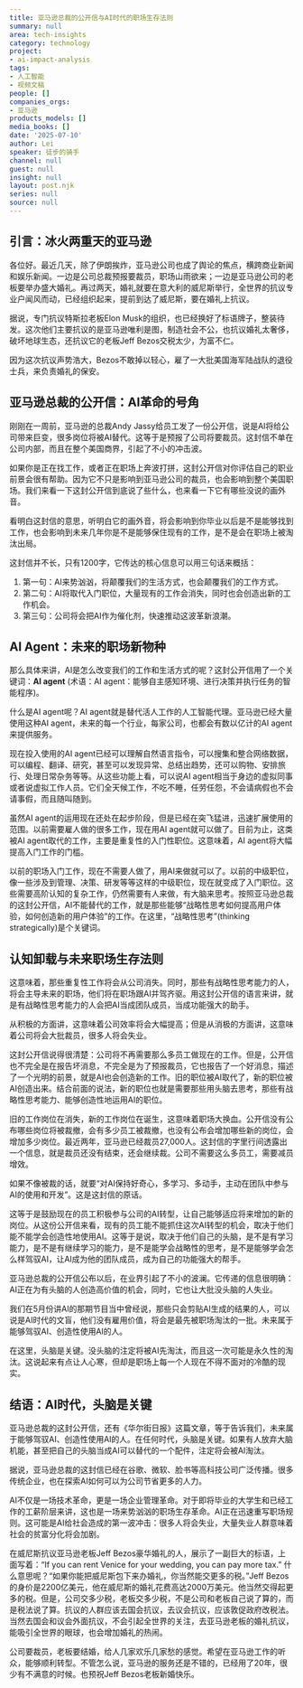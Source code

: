```yaml
---
title: 亚马逊总裁的公开信与AI时代的职场生存法则
summary: null
area: tech-insights
category: technology
project:
- ai-impact-analysis
tags:
- 人工智能
- 视频文稿
people: []
companies_orgs:
- 亚马逊
products_models: []
media_books: []
date: '2025-07-10'
author: Lei
speaker: 徒步的骑手
channel: null
guest: null
insight: null
layout: post.njk
series: null
source: null
---
```

## 引言：冰火两重天的亚马逊

各位好。最近几天，除了伊朗挨炸，亚马逊公司也成了舆论的焦点，横跨商业新闻和娱乐新闻。一边是公司总裁预报要裁员，职场山雨欲来；一边是亚马逊公司的老板要举办盛大婚礼。再过两天，婚礼就要在意大利的威尼斯举行，全世界的抗议专业户闻风而动，已经组织起来，提前到达了威尼斯，要在婚礼上抗议。

据说，专门抗议特斯拉老板Elon
Musk的组织，也已经换好了标语牌子，整装待发。这次他们主要抗议的是亚马逊唯利是图，制造社会不公，也抗议婚礼太奢侈，破坏地球生态，还抗议它的老板Jeff
Bezos交税太少，为富不仁。

因为这次抗议声势浩大，Bezos不敢掉以轻心，雇了一大批美国海军陆战队的退役士兵，来负责婚礼的保安。

## 亚马逊总裁的公开信：AI革命的号角

刚刚在一周前，亚马逊的总裁Andy
Jassy给员工发了一份公开信，说是AI将给公司带来巨变，很多岗位将被AI替代。这等于是预报了公司将要裁员。这封信不单在公司内部，而且在整个美国商界，引起了不小的冲击波。

如果你是正在找工作，或者正在职场上奔波打拼，这封公开信对你评估自己的职业前景会很有帮助。因为它不只是影响到亚马逊公司的裁员，也会影响到整个美国职场。我们来看一下这封公开信到底说了些什么，也来看一下它有哪些没说的画外音。

看明白这封信的意思，听明白它的画外音，将会影响到你毕业以后是不是能够找到工作，也会影响到未来几年你是不是能够保住现有的工作，是不是会在职场上被淘汰出局。

这封信并不长，只有1200字，它传达的核心信息可以用三句话来概括：

1.  第一句：AI来势汹汹，将颠覆我们的生活方式，也会颠覆我们的工作方式。
2.  第二句：AI将取代入门职位，大量现有的工作会消失，同时也会创造出新的工作机会。
3.  第三句：公司将会把AI作为催化剂，快速推动这波革新浪潮。

## AI Agent：未来的职场新物种

那么具体来讲，AI是怎么改变我们的工作和生活方式的呢？这封公开信用了一个关键词：**AI
agent** (术语：AI
agent：能够自主感知环境、进行决策并执行任务的智能程序)。

什么是AI agent呢？AI
agent就是替代活人工作的人工智能代理。亚马逊已经大量使用这种AI
agent，未来的每一个行业，每家公司，也都会有数以亿计的AI
agent来提供服务。

现在投入使用的AI
agent已经可以理解自然语言指令，可以搜集和整合网络数据，可以编程、翻译、研究，甚至可以发现异常、总结出趋势，还可以购物、安排旅行、处理日常杂务等等。从这些功能上看，可以说AI
agent相当于身边的虚拟同事或者说虚拟工作人员。它们全天候工作，不吃不睡，任劳任怨，不会请病假也不会请事假，而且随叫随到。

虽然AI
agent的运用现在还处在起步阶段，但是已经在突飞猛进，迅速扩展使用的范围。以前需要雇人做的很多工作，现在用AI
agent就可以做了。目前为止，这类被AI
agent取代的工作，主要是重复性的入门性职位。这意味着，AI
agent将大幅提高入门工作的门槛。

以前的职场入门工作，现在不需要人做了，用AI来做就可以了。以前的中级职位，像一些涉及到管理、决策、研发等等这样的中级职位，现在就变成了入门职位。这些需要高阶认知的复杂工作，仍然需要有人来做，有大脑来思考。按照亚马逊总裁的这封公开信，AI不能替代的工作，就是那些能够“战略性思考如何提高用户体验，如何创造新的用户体验”的工作。在这里，“战略性思考”(thinking
strategically)是个关键词。

## 认知卸载与未来职场生存法则

这意味着，那些重复性工作将会从公司消失。同时，那些有战略性思考能力的人，将会主导未来的职场，他们将在职场跟AI并驾齐驱。用这封公开信的语言来讲，就是有战略性思考能力的人会把AI当成团队成员，当成功能强大的助手。

从积极的方面讲，这意味着公司效率将会大幅提高；但是从消极的方面讲，这意味着公司将会大批裁员，很多人将会失业。

这封公开信说得很清楚：公司将不再需要那么多员工做现在的工作。但是，公开信也不完全是在报告坏消息，不完全是为了预报裁员，它也报告了一个好消息，描述了一个光明的前景，就是AI也会创造新的工作。旧的职位被AI取代了，新的职位被AI创造出来。结合前面的说法，新的职位也就是需要那些用头脑去思考，那些有战略性思考能力、能够创造性地运用AI的职位。

旧的工作岗位在消失，新的工作岗位在诞生，这意味着职场大换血。公开信没有公布哪些岗位将被裁撤，会有多少员工被裁撤，也没有公布会增加哪些新的岗位，会增加多少岗位。最近两年，亚马逊已经裁员27,000人。这封信的字里行间透露出一个信息，就是裁员还没有结束，还会继续裁。公司不需要这么多员工，需要减员增效。


如果不像被裁的话，就要“对AI保持好奇心，多学习、多动手，主动在团队中参与AI的使用和开发”。这是这封信的原话。



这等于是鼓励现在的员工积极参与公司的AI转型，让自己能够适应将来增加的新的岗位。从这份公开信来看，现有的员工能不能抓住这次AI转型的机会，取决于他们能不能学会创造性地使用AI。这等于是说，取决于他们自己的头脑，是不是有学习能力，是不是有继续学习的能力，是不是能学会战略性的思考，是不是能够学会怎么样驾驭AI，让AI成为他的团队成员，成为自己的功能强大的帮手。

亚马逊总裁的公开信公布以后，在业界引起了不小的波澜。它传递的信息很明确：AI正在为有头脑的人创造高价值的机会，同时，它也让大批没头脑的人失业。

我们在5月份讲AI的那期节目当中曾经说，那些只会剪贴AI生成的结果的人，可以说是AI时代的文盲，他们没有雇用价值，将会是最先被职场淘汰的一批。未来属于能够驾驭AI、创造性使用AI的人。

在这里，头脑是关键。没头脑的注定将被AI先淘汰，而且这一次可能是永久性的淘汰。这说起来有点让人心寒，但却是职场上每一个人现在不得不面对的冷酷的现实。

## 结语：AI时代，头脑是关键

亚马逊总裁的这封公开信，还有《华尔街日报》这篇文章，等于告诉我们，未来属于能够驾驭AI、创造性使用AI的人。在任何时代，头脑是关键。如果有人放弃大脑机能，甚至把自己的头脑当成AI可以替代的一个配件，注定将会被AI淘汰。

据说，亚马逊总裁的这封信已经在谷歌、微软、脸书等高科技公司广泛传播。很多传统企业，也在探索AI如何可以为公司节省更多的人力。

AI不仅是一场技术革命，更是一场企业管理革命。对于即将毕业的大学生和已经工作的工薪阶层来讲，这也是一场来势汹汹的职场生存革命。AI正在迅速重写职场规则。这可能是AI给社会造成的第一波冲击：很多人将会失业，大量失业人群意味着社会的贫富分化将会加剧。

在威尼斯抗议亚马逊老板Jeff
Bezos豪华婚礼的人，展示了一副巨大的标语，上面写着：“If you can rent
Venice for your wedding, you can pay more tax.”
什么意思呢？“如果你能把威尼斯包下来办婚礼，你当然能交更多的税。”Jeff
Bezos的身价是2200亿美元，他在威尼斯的婚礼花费高达2000万美元。他当然交得起更多的税。但是，公司交多少税，老板交多少税，不是公司和老板自己说了算的，而是税法说了算。抗议的人群应该去国会抗议，去议会抗议，应该敦促政府改税法。当然去国会和议会外面抗议，不会引起全世界的关注，去亚马逊老板的婚礼抗议，能吸引全世界的眼球，也会增加婚礼的热闹。

公司要裁员，老板要结婚，给人几家欢乐几家愁的感觉。希望在亚马逊工作的听众，能够顺利转型。不管怎么说，亚马逊的服务还是不错的，已经用了20年，很少有不满意的时候。也预祝Jeff
Bezos老板新婚快乐。